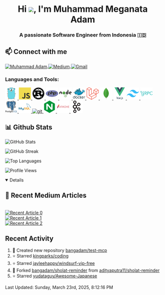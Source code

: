 <h1 align="center">Hi <img
src="https://github.com/blackcater/blackcater/raw/main/images/Hi.gif" height="32" />, I'm Muhammad Meganata Adam</h1>
<h3 align="center">A passionate Software Engineer from Indonesia 🇮🇩</h3>

<h2 align="left">📫 Connect with me</h2>
<p align="left">
    <a href="https://www.linkedin.com/in/bangadam/" target="blank">
        <img align="center" src="https://img.shields.io/badge/-Muhammad%20Adam-blue?style=flat-square&logo=Linkedin&logoColor=white" alt="Muhammad Adam" />
    </a>
    <a href="https://medium.com/@bangadam-dev" target="blank">
        <img align="center" src="https://img.shields.io/badge/Medium-12100E?style=for-the-badge&logo=medium&logoColor=white" alt="Medium" />
    </a>
    <a href="mailto:bangadam.dev@gmail.com" target="blank">
        <img align="center" src="https://img.shields.io/badge/Gmail-bangadam.dev-red" alt="Gmail" />
    </a>
</p>

<h3 align="left">Languages and Tools:</h3>
<p align="left">
    <a href="https://golang.org" target="_blank">
        <img src="https://raw.githubusercontent.com/devicons/devicon/master/icons/go/go-original.svg" alt="go" width="40" height="40"/>
    </a>
    <a href="https://developer.mozilla.org/en-US/docs/Web/JavaScript" target="_blank">
        <img src="https://raw.githubusercontent.com/devicons/devicon/master/icons/javascript/javascript-original.svg" alt="javascript" width="40" height="40"/>
    </a>
    <a href="https://www.rust-lang.org" target="_blank">
        <img src="https://raw.githubusercontent.com/devicons/devicon/master/icons/rust/rust-original.svg" alt="rust" width="40" height="40"/>
    </a>
    <a href="https://www.php.net" target="_blank">
        <img src="https://raw.githubusercontent.com/devicons/devicon/master/icons/php/php-original.svg" alt="php" width="40" height="40"/>
    </a>
    <a href="https://nodejs.org" target="_blank">
        <img src="https://raw.githubusercontent.com/devicons/devicon/master/icons/nodejs/nodejs-original-wordmark.svg" alt="nodejs" width="40" height="40"/>
    </a>
    <a href="https://www.docker.com/" target="_blank">
        <img src="https://raw.githubusercontent.com/devicons/devicon/master/icons/docker/docker-original-wordmark.svg" alt="docker" width="40" height="40"/>
    </a>
    <a href="https://laravel.com/" target="_blank">
        <img src="https://raw.githubusercontent.com/devicons/devicon/master/icons/laravel/laravel-original.svg" alt="laravel" width="40" height="40"/>
    </a>
    <a href="https://www.mongodb.com/" target="_blank">
        <img src="https://raw.githubusercontent.com/devicons/devicon/master/icons/mongodb/mongodb-original.svg" alt="mongodb" width="40" height="40"/>
    </a>
    <a href="https://vuejs.org/" target="_blank">
        <img src="https://raw.githubusercontent.com/devicons/devicon/master/icons/vuejs/vuejs-original-wordmark.svg" alt="vuejs" width="40" height="40"/>
    </a>
    <a href="https://tailwindcss.com/" target="_blank">
        <img src="https://raw.githubusercontent.com/devicons/devicon/master/icons/tailwindcss/tailwindcss-original.svg" alt="tailwind" width="40" height="40"/>
    </a>
    <a href="https://grpc.io/" target="_blank">
        <img src="https://raw.githubusercontent.com/devicons/devicon/master/icons/grpc/grpc-plain.svg" alt="grpc" width="40" height="40"/>
    </a>
    <a href="https://www.postgresql.org" target="_blank">
        <img src="https://raw.githubusercontent.com/devicons/devicon/master/icons/postgresql/postgresql-original-wordmark.svg" alt="postgresql" width="40" height="40"/>
    </a>
    <a href="https://www.mysql.com/" target="_blank">
        <img src="https://raw.githubusercontent.com/devicons/devicon/master/icons/mysql/mysql-original-wordmark.svg" alt="mysql" width="40" height="40"/>
    </a>
    <a href="https://git-scm.com/" target="_blank">
        <img src="https://www.vectorlogo.zone/logos/git-scm/git-scm-icon.svg" alt="git" width="40" height="40"/>
    </a>
    <a href="https://www.nginx.com" target="_blank">
        <img src="https://raw.githubusercontent.com/devicons/devicon/master/icons/nginx/nginx-original.svg" alt="nginx" width="40" height="40"/>
    </a>
    <a href="https://www.apache.org" target="_blank">
        <img src="https://raw.githubusercontent.com/devicons/devicon/master/icons/apache/apache-original-wordmark.svg" alt="apache" width="40" height="40"/>
    </a>
    <a href="https://kafka.apache.org" target="_blank">
        <img src="https://raw.githubusercontent.com/devicons/devicon/master/icons/apachekafka/apachekafka-original.svg" alt="kafka" width="40" height="40"/>
    </a>
</p>

<h2 align="left">📊 Github Stats</h2>

![GitHub Stats](https://github-readme-stats.vercel.app/api?username=bangadam&show_icons=true&theme=nord)

![GitHub Streak](https://github-readme-streak-stats.herokuapp.com/?user=bangadam&theme=nord)

![Top Languages](https://github-readme-stats.vercel.app/api/top-langs/?username=bangadam&layout=compact&theme=nord)

![Profile Views](https://komarev.com/ghpvc/?username=bangadam)

<details open>
 <h2 align="left">📝 Recent Medium Articles</h2>
  <br>
    <a target="_blank" href="https://github-readme-medium-recent-article.vercel.app/medium/@bangadam-dev/0"><img src="https://github-readme-medium-recent-article.vercel.app/medium/@bangadam-dev/0" alt="Recent Article 0"></a>
  <br>
    <a target="_blank" href="https://github-readme-medium-recent-article.vercel.app/medium/@bangadam-dev/1"><img src="https://github-readme-medium-recent-article.vercel.app/medium/@bangadam-dev/1" alt="Recent Article 1"></a>
  <br>
    <a target="_blank" href="https://github-readme-medium-recent-article.vercel.app/medium/@bangadam-dev/2"><img src="https://github-readme-medium-recent-article.vercel.app/medium/@bangadam-dev/2" alt="Recent Article 2"></a>
  <br>

<h2 align="left">Recent Activity</h2>

<!--RECENT_ACTIVITY:start-->
1. 📔 Created new repository [bangadam/test-mcp](https://github.com/bangadam/test-mcp)<br>
2. ⭐ Starred [kingparks/coding](https://github.com/kingparks/coding)<br>
3. ⭐ Starred [jayleehappy/windsurf-vip-free](https://github.com/jayleehappy/windsurf-vip-free)<br>
4. 🔱 Forked [bangadam/sholat-reminder](https://github.com/bangadam/sholat-reminder) from [adityaputra11/sholat-reminder](https://github.com/adityaputra11/sholat-reminder)<br>
5. ⭐ Starred [yudataguy/Awesome-Japanese](https://github.com/yudataguy/Awesome-Japanese)<br>
<!--RECENT_ACTIVITY:end-->

<!--RECENT_ACTIVITY:last_update-->
Last Updated: Sunday, March 23rd, 2025, 8:12:16 PM
<!--RECENT_ACTIVITY:last_update_end-->
   </details>
